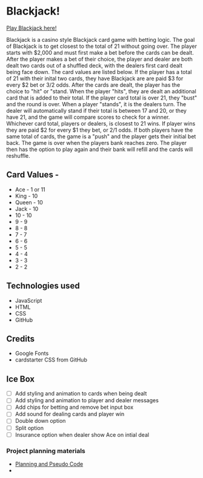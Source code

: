 # Blackjack!

[Play Blackjack here!](https://jpblackjack.netlify.app/)

Blackjack is a casino style Blackjack card game with betting logic. The goal of Blackjack is to get closest to the total of 21 without going over. The player starts with $2,000 and must first make a bet before the cards can be dealt. After the player makes a bet of their choice, the player and dealer are both dealt two cards out of a shuffled deck, with the dealers first card dealt being face down. The card values are listed below. If the player has a total of 21 with their inital two cards, they have Blackjack are are paid $3 for every $2 bet or 3/2 odds. After the cards are dealt, the player has the choice to "hit" or "stand.  When the player "hits", they are dealt an additional card that is added to their total. If the player card total is over 21, they "bust" and the round is over. When a player "stands", it is the dealers turn. The dealer will automatically stand if their total is between 17 and 20, or they have 21, and the game will compare scores to check for a winner. Whichever card total, players or dealers, is closest to 21 wins. If player wins they are paid $2 for every $1 they bet, or 2/1 odds. If both players have the same total of cards, the game is a "push" and the player gets their initial bet back. The game is over when the players bank reaches zero. The player then has the option to play again and their bank will refill and the cards will reshuffle. 

## Card Values - 
  - Ace - 1 or 11
  - King - 10
  - Queen - 10
  - Jack - 10
  - 10 - 10
  - 9 - 9
  - 8 - 8
  - 7 - 7
  - 6 - 6
  - 5 - 5
  - 4 - 4
  - 3 - 3
  - 2 - 2

## Technologies used
  - JavaScript
  - HTML
  - CSS
  - GitHub

## Credits
  - Google Fonts
  - cardstarter CSS from GitHub

## Ice Box 
 - [ ] Add styling and animation to cards when being dealt
 - [ ] Add styling and animation to player and dealer messages
 - [ ] Add chips for betting and remove bet input box
 - [ ] Add sound for dealing cards and player win
 - [ ] Double down option
 - [ ] Split option
 - [ ] Insurance option when dealer show Ace on intial deal

 ### Project planning materials
 - [Planning and Pseudo Code](https://docs.google.com/document/d/11brzPmr2ZGNdlAm3TjRzMyZ7uX4ttR1nOpaD3uIkahA/edit)
 - 